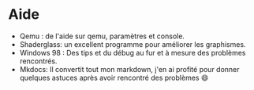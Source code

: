 # Aide

- Qemu : de l'aide sur qemu, paramètres et console.
- Shaderglass: un excellent programme pour améliorer les graphismes.
- Windows 98 : Des tips et du débug au fur et à mesure des problèmes rencontrés.
- Mkdocs: Il convertit tout mon markdown, j'en ai profité pour donner quelques astuces après avoir rencontré des problèmes :smile: